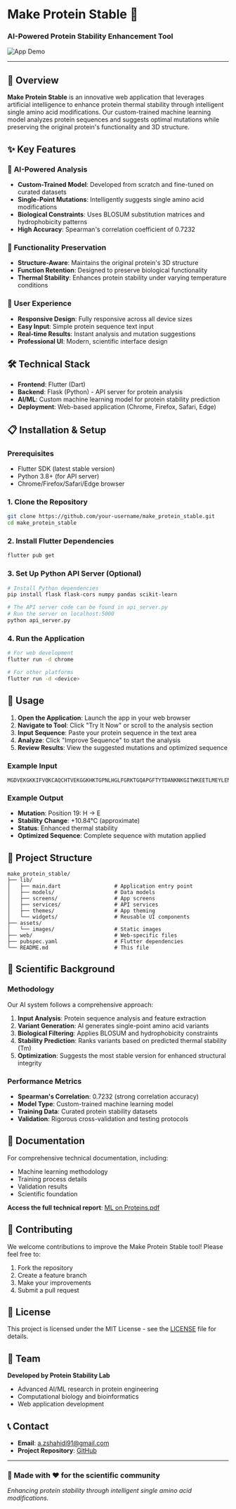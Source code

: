 # Make Protein Stable 🧬

### AI-Powered Protein Stability Enhancement Tool

![App Demo](assets/Website.gif)

---

## 🚀 Overview

**Make Protein Stable** is an innovative web application that leverages artificial intelligence to enhance protein thermal stability through intelligent single amino acid modifications. Our custom-trained machine learning model analyzes protein sequences and suggests optimal mutations while preserving the original protein's functionality and 3D structure.

## ✨ Key Features

### 🔬 **AI-Powered Analysis**

- **Custom-Trained Model**: Developed from scratch and fine-tuned on curated datasets
- **Single-Point Mutations**: Intelligently suggests single amino acid modifications
- **Biological Constraints**: Uses BLOSUM substitution matrices and hydrophobicity patterns
- **High Accuracy**: Spearman's correlation coefficient of 0.7232

### 🎯 **Functionality Preservation**

- **Structure-Aware**: Maintains the original protein's 3D structure
- **Function Retention**: Designed to preserve biological functionality
- **Thermal Stability**: Enhances protein stability under varying temperature conditions

### 🎨 **User Experience**

- **Responsive Design**: Fully responsive across all device sizes
- **Easy Input**: Simple protein sequence text input
- **Real-time Results**: Instant analysis and mutation suggestions
- **Professional UI**: Modern, scientific interface design

## 🛠️ Technical Stack

- **Frontend**: Flutter (Dart)
- **Backend**: Flask (Python) - API server for protein analysis
- **AI/ML**: Custom machine learning model for protein stability prediction
- **Deployment**: Web-based application (Chrome, Firefox, Safari, Edge)

## 📋 Installation & Setup

### Prerequisites

- Flutter SDK (latest stable version)
- Python 3.8+ (for API server)
- Chrome/Firefox/Safari/Edge browser

### 1. Clone the Repository

```bash
git clone https://github.com/your-username/make_protein_stable.git
cd make_protein_stable
```

### 2. Install Flutter Dependencies

```bash
flutter pub get
```

### 3. Set Up Python API Server (Optional)

```bash
# Install Python dependencies
pip install flask flask-cors numpy pandas scikit-learn

# The API server code can be found in api_server.py
# Run the server on localhost:5000
python api_server.py
```

### 4. Run the Application

```bash
# For web development
flutter run -d chrome

# For other platforms
flutter run -d <device>
```

## 🎯 Usage

1. **Open the Application**: Launch the app in your web browser
2. **Navigate to Tool**: Click "Try It Now" or scroll to the analysis section
3. **Input Sequence**: Paste your protein sequence in the text area
4. **Analyze**: Click "Improve Sequence" to start the analysis
5. **Review Results**: View the suggested mutations and optimized sequence

### Example Input

```
MGDVEKGKKIFVQKCAQCHTVEKGGKHKTGPNLHGLFGRKTGQAPGFTYTDANKNKGITWKEETLMEYLENPKKYIPGTKMIFAGIKKKTEREDIAYKKATNE
```

### Example Output

- **Mutation**: Position 19: H → E
- **Stability Change**: +10.84°C (approximate)
- **Status**: Enhanced thermal stability
- **Optimized Sequence**: Complete sequence with mutation applied

## 📁 Project Structure

```
make_protein_stable/
├── lib/
│   ├── main.dart                 # Application entry point
│   ├── models/                   # Data models
│   ├── screens/                  # App screens
│   ├── services/                 # API services
│   ├── themes/                   # App theming
│   └── widgets/                  # Reusable UI components
├── assets/
│   └── images/                   # Static images
├── web/                          # Web-specific files
├── pubspec.yaml                  # Flutter dependencies
└── README.md                     # This file
```

## 🔬 Scientific Background

### Methodology

Our AI system follows a comprehensive approach:

1. **Input Analysis**: Protein sequence analysis and feature extraction
2. **Variant Generation**: AI generates single-point amino acid variants
3. **Biological Filtering**: Applies BLOSUM and hydrophobicity constraints
4. **Stability Prediction**: Ranks variants based on predicted thermal stability (Tm)
5. **Optimization**: Suggests the most stable version for enhanced structural integrity

### Performance Metrics

- **Spearman's Correlation**: 0.7232 (strong correlation accuracy)
- **Model Type**: Custom-trained machine learning model
- **Training Data**: Curated protein stability datasets
- **Validation**: Rigorous cross-validation and testing protocols

## 📖 Documentation

For comprehensive technical documentation, including:

- Machine learning methodology
- Training process details
- Validation results
- Scientific foundation

**Access the full technical report**: [ML on Proteins.pdf](https://drive.google.com/drive/folders/1DIdfQ7AvZC-VDNecDFXa6xZILHpR8JKC?usp=sharing)

## 🤝 Contributing

We welcome contributions to improve the Make Protein Stable tool! Please feel free to:

1. Fork the repository
2. Create a feature branch
3. Make your improvements
4. Submit a pull request

## 📄 License

This project is licensed under the MIT License - see the [LICENSE](LICENSE) file for details.

## 👥 Team

**Developed by Protein Stability Lab**

- Advanced AI/ML research in protein engineering
- Computational biology and bioinformatics
- Web application development

## 📞 Contact

- **Email**: a.zshahidi91@gmail.com
- **Project Repository**: [GitHub](https://github.com/your-username/make_protein_stable)

---

### 🌟 Made with ❤️ for the scientific community

_Enhancing protein stability through intelligent single amino acid modifications._
